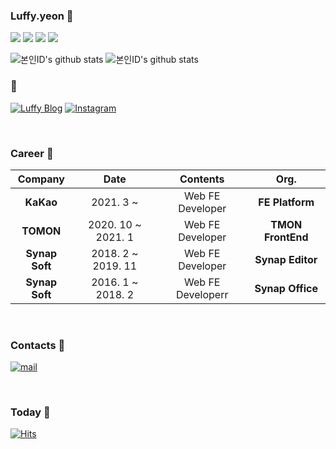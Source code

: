 ### Luffy.yeon 🕺

<p>
  <img src="https://img.shields.io/badge/js-Javascript-brightgreen"/>
  <img src="https://img.shields.io/badge/ts-Typescript-blue"/>
  <img src="https://img.shields.io/badge/-Reactjs-9cf"/>
  <img src="https://img.shields.io/badge/-Nextjs-ff69b4"/>
<p/>

<!--
**kimsangyeon/kimsangyeon** is a ✨ _special_ ✨ repository because its `README.md` (this file) appears on your GitHub profile.

Here are some ideas to get you started:

- 🔭 I’m currently working on ...
- 🌱 I’m currently learning ...
- 👯 I’m looking to collaborate on ...
- 🤔 I’m looking for help with ...
- 💬 Ask me about ...
- 📫 How to reach me: ...
- 😄 Pronouns: ...
- ⚡ Fun fact: ...
-->

![본인ID's github stats](https://github-readme-stats.vercel.app/api?username=kimsangyeon&show_icons=true)
![본인ID's github stats](https://github-readme-stats.vercel.app/api/top-langs/?username=kimsangyeon&show_icons=true&hide_border=true&title_color=004386&icon_color=004386&layout=compact)

### 🔗

[![Luffy Blog](https://img.shields.io/badge/blog-Luffy%20Blog-yellow)](https://kimsangyeon-github-io.vercel.app/w)
[![Instagram](https://img.shields.io/badge/-Instagram-ff69b4)](https://www.instagram.com/luffy.yeon/?hl=ko)

<br />

### Career 🏬

| **Company** | **Date** | **Contents** | **Org.** |
|:--------:|:--------:|:--------:|:--------:|
| **KaKao** | 2021. 3 ~ | Web FE Developer | **FE Platform** |
| **TOMON** | 2020. 10 ~ 2021. 1 | Web FE Developer | **TMON FrontEnd** |
| **Synap Soft** | 2018. 2 ~ 2019. 11| Web FE Developer | **Synap Editor** |
| **Synap Soft** | 2016. 1 ~ 2018. 2| Web FE Developerr | **Synap Office** |

<br />

### Contacts 📩

[![mail](https://img.shields.io/badge/Gmail-d14836?style=flat-square&logo=Gmail&logoColor=white&link=mailto:overflowscript@gmail.com)](mailto:overflowscript@gmail.com)


<br />

### Today 📅

[![Hits](https://hits.seeyoufarm.com/api/count/incr/badge.svg?url=https%3A%2F%2Fgithub.com%2Fkimsangyeon%2Fhit-counter&count_bg=%2379C83D&title_bg=%23555555&icon=&icon_color=%23E7E7E7&title=hits&edge_flat=false)](https://hits.seeyoufarm.com)
